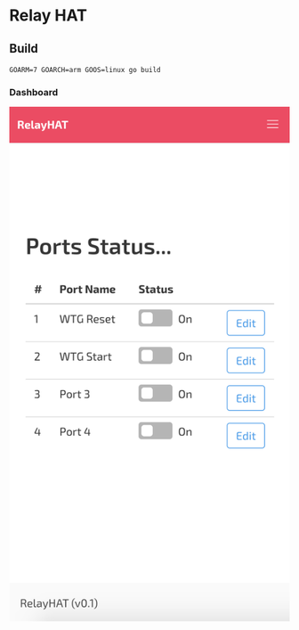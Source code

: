 # Relay HAT

## Build
```
GOARM=7 GOARCH=arm GOOS=linux go build
```

### Dashboard
![dashboard](https://raw.githubusercontent.com/semihalev/relayhat/master/dashboard.png)